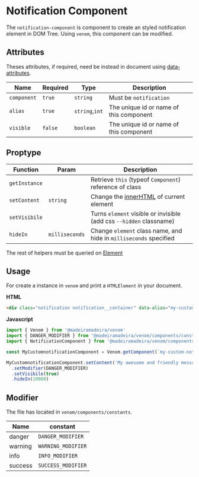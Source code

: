 # Notification Component

The `notification-component` is component to create an styled notification element in DOM Tree.
Using `venom`, this component can be modified.

## Attributes

Theses attributes, if required, need be instead in document using [data-attributes](https://developer.mozilla.org/pt-BR/docs/Web/HTML/Global_attributes/data-*).

| Name        | Required | Type           | Description                             |
| ----------- | -------- | -------------- | --------------------------------------- |
| `component` | `true`   | `string`       | Must be `notification`                  |
| `alias`     | `true`   | `string`,`int` | The unique id or name of this component |
| `visible`   | `false`  | `boolean`      | The unique id or name of this component |

## Proptype

| Function      | Param          | Description                                                                                                   |
| ------------- | -------------- | ------------------------------------------------------------------------------------------------------------- |
| `getInstance` |                | Retrieve `this` (typeof `Component`) reference of class                                                       |
| `setContent`  | `string`       | Change the [innerHTML](https://developer.mozilla.org/pt-BR/docs/Web/API/Element/innerHTML) of current element |
| `setVisibile` |                | Turns `element` visible or invisible (add css `--hidden` classname)                                           |
| `hideIn`      | `milliseconds` | Change `element` class name, and hide in `milliseconds` specified                                             |

The rest of helpers must be queried on [Element](https://developer.mozilla.org/en-US/docs/Web/API/Element)

## Usage

For create a instance in `venom` and print a `HTMLElement` in your document.

**HTML**

```html
<div class="notification notification__container" data-alias="my-custom-notification" data-component="notification" data-venom data-visible="false"></div>
```

**Javascript**

```javascript
import { Venom } from '@madeiramadeira/venom'
import { DANGER_MODIFIER } from '@madeiramadeira/venom/components/constants'
import { NotificationComponent } from '@madeiramadeira/venom/components/notification-component/index'

const MyCustomnotificationComponent = Venom.getComponent(`my-custom-notification`) as NotificationComponent

MyCustomnotificationComponent.setContent('My awesome and friendly message here')
  .setModifier(DANGER_MODIFIER)
  .setVisibile(true)
  .hideIn(10000)
```

## Modifier

The file has located in `venom/components/constants`.

| Name    | constant           |
| ------- | ------------------ |
| danger  | `DANGER_MODIFIER`  |
| warning | `WARNING_MODIFIER` |
| info    | `INFO_MODIFIER`    |
| success | `SUCCESS_MODIFIER` |
